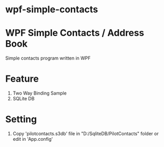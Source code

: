 # wpf-simple-contacts
# WPF  Simple Contacts / Address Book
Simple contacts program written in WPF

# Feature
1. Two Way Binding Sample
2. SQLite DB

# Setting
1. Copy 'pilotcontacts.s3db' file in "D:/SqliteDB/PilotContacts" folder or edit <connectionStrings> in 'App.config'

